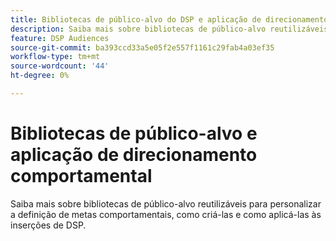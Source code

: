 ```yaml
---
title: Bibliotecas de público-alvo do DSP e aplicação de direcionamento comportamental
description: Saiba mais sobre bibliotecas de público-alvo reutilizáveis para personalizar a definição de metas comportamentais.
feature: DSP Audiences
source-git-commit: ba393ccd33a5e05f2e557f1161c29fab4a03ef35
workflow-type: tm+mt
source-wordcount: '44'
ht-degree: 0%

---
```


# Bibliotecas de público-alvo e aplicação de direcionamento comportamental

Saiba mais sobre bibliotecas de público-alvo reutilizáveis para personalizar a definição de metas comportamentais, como criá-las e como aplicá-las às inserções de DSP.

<!--
>[!VIDEO]()
-->
